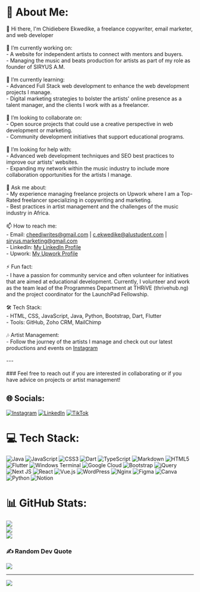 # 💫 About Me:
👋 Hi there, I'm Chidiebere Ekwedike, a freelance copywriter, email marketer, and web developer<br><br>🔭 I’m currently working on:<br>- A website for independent artists to connect with mentors and buyers.<br>- Managing the music and beats production for artists as part of my role as founder of SIRYUS A.M.<br><br>🌱 I’m currently learning:<br>- Advanced Full Stack web development to enhance the web development projects I manage.<br>- Digital marketing strategies to bolster the artists' online presence as a talent manager, and the clients I work with as a freelancer.<br><br>👯 I’m looking to collaborate on:<br>- Open source projects that could use a creative perspective in web development or marketing.<br>- Community development initiatives that support educational programs.<br><br>🤔 I’m looking for help with:<br>- Advanced web development techniques and SEO best practices to improve our artists' websites.<br>- Expanding my network within the music industry to include more collaboration opportunities for the artists I manage.<br><br>💬 Ask me about:<br>- My experience managing freelance projects on Upwork where I am a Top-Rated freelancer specializing in copywriting and marketing.<br>- Best practices in artist management and the challenges of the music industry in Africa.<br><br>📫 How to reach me:<br>- Email: cheediwrites@gmail.com | c.ekwedike@alustudent.com | siryus.marketing@gmail.com<br>- LinkedIn: [My LinkedIn Profile](https://www.linkedin.com/in/chidiebere-ekwedike/)<br>- Upwork: [My Upwork Profile](https://www.upwork.com/freelancers/~010cd15bc68db1f36c)<br><br>⚡ Fun fact:<br>- I have a passion for community service and often volunteer for initiatives that are aimed at educational development. Currently, I volunteer and work as the team lead of the Programmes Department at THRiVE (thrivehub.ng) and the project coordinator for the LaunchPad Fellowship.<br><br>🛠 Tech Stack:<br>- HTML, CSS, JavaScript, Java, Python, Bootstrap, Dart, Flutter<br>- Tools: GitHub, Zoho CRM, MailChimp<br><br>🎶 Artist Management:<br>- Follow the journey of the artists I manage and check out our latest productions and events on [Instagram](https://www.instagram.com/siryus_am/)<br><br>---<br><br>### Feel free to reach out if you are interested in collaborating or if you have advice on projects or artist management!<br>


## 🌐 Socials:
[![Instagram](https://img.shields.io/badge/Instagram-%23E4405F.svg?logo=Instagram&logoColor=white)](https://instagram.com/chee.dii) [![LinkedIn](https://img.shields.io/badge/LinkedIn-%230077B5.svg?logo=linkedin&logoColor=white)](https://linkedin.com/in/cheediwrites) [![TikTok](https://img.shields.io/badge/TikTok-%23000000.svg?logo=TikTok&logoColor=white)](https://tiktok.com/@chee.dii) 

# 💻 Tech Stack:
![Java](https://img.shields.io/badge/java-%23ED8B00.svg?style=for-the-badge&logo=openjdk&logoColor=white) ![JavaScript](https://img.shields.io/badge/javascript-%23323330.svg?style=for-the-badge&logo=javascript&logoColor=%23F7DF1E) ![CSS3](https://img.shields.io/badge/css3-%231572B6.svg?style=for-the-badge&logo=css3&logoColor=white) ![Dart](https://img.shields.io/badge/dart-%230175C2.svg?style=for-the-badge&logo=dart&logoColor=white) ![TypeScript](https://img.shields.io/badge/typescript-%23007ACC.svg?style=for-the-badge&logo=typescript&logoColor=white) ![Markdown](https://img.shields.io/badge/markdown-%23000000.svg?style=for-the-badge&logo=markdown&logoColor=white) ![HTML5](https://img.shields.io/badge/html5-%23E34F26.svg?style=for-the-badge&logo=html5&logoColor=white) ![Flutter](https://img.shields.io/badge/Flutter-%2302569B.svg?style=for-the-badge&logo=Flutter&logoColor=white) ![Windows Terminal](https://img.shields.io/badge/Windows%20Terminal-%234D4D4D.svg?style=for-the-badge&logo=windows-terminal&logoColor=white) ![Google Cloud](https://img.shields.io/badge/GoogleCloud-%234285F4.svg?style=for-the-badge&logo=google-cloud&logoColor=white) ![Bootstrap](https://img.shields.io/badge/bootstrap-%238511FA.svg?style=for-the-badge&logo=bootstrap&logoColor=white) ![jQuery](https://img.shields.io/badge/jquery-%230769AD.svg?style=for-the-badge&logo=jquery&logoColor=white) ![Next JS](https://img.shields.io/badge/Next-black?style=for-the-badge&logo=next.js&logoColor=white) ![React](https://img.shields.io/badge/react-%2320232a.svg?style=for-the-badge&logo=react&logoColor=%2361DAFB) ![Vue.js](https://img.shields.io/badge/vue.js-%2335495e.svg?style=for-the-badge&logo=vuedotjs&logoColor=%234FC08D) ![WordPress](https://img.shields.io/badge/WordPress-%23117AC9.svg?style=for-the-badge&logo=WordPress&logoColor=white) ![Nginx](https://img.shields.io/badge/nginx-%23009639.svg?style=for-the-badge&logo=nginx&logoColor=white) ![Figma](https://img.shields.io/badge/figma-%23F24E1E.svg?style=for-the-badge&logo=figma&logoColor=white) ![Canva](https://img.shields.io/badge/Canva-%2300C4CC.svg?style=for-the-badge&logo=Canva&logoColor=white) ![Python](https://img.shields.io/badge/python-3670A0?style=for-the-badge&logo=python&logoColor=ffdd54) ![Notion](https://img.shields.io/badge/Notion-%23000000.svg?style=for-the-badge&logo=notion&logoColor=white)
# 📊 GitHub Stats:
![](https://github-readme-stats.vercel.app/api?username=cekwedike&theme=neon&hide_border=false&include_all_commits=true&count_private=true)<br/>
![](https://github-readme-streak-stats.herokuapp.com/?user=cekwedike&theme=neon&hide_border=false)<br/>
![](https://github-readme-stats.vercel.app/api/top-langs/?username=cekwedike&theme=neon&hide_border=false&include_all_commits=true&count_private=true&layout=compact)

### ✍️ Random Dev Quote
![](https://quotes-github-readme.vercel.app/api?type=horizontal&theme=dark)

---
[![](https://visitcount.itsvg.in/api?id=cekwedike&icon=3&color=13)](https://visitcount.itsvg.in)
